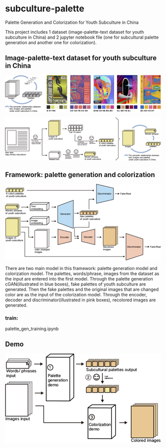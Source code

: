 # subculture-palette
Palette Generation and Colorization for Youth Subculture in China

This project includes 1 dataset (image-palette-text dataset for youth subculture in China) and 2 jupyter notebook file (one for subcultural palette generation and another one for colorization).


## Image-palette-text dataset for youth subculture in China

![dataset](pic/dataset.jpg)

![data prepare](pic/dataset_str.jpg)


## Framework: palette generation and colorization

![palette generation and colorization](pic/structure.jpg)

There are two main model in this framework: palette generation model and colorization model. The palettes, words/phrase, images from the dataset as the input are entered into the first model. Through the palette generation cGAN(illustrated in blue boxes), fake palettes of youth subculture are generated. Then the fake palettes and the original images that are changed color are as the input of the colorization model. Through the encoder, decoder and discriminator(illustrated in pink boxes), recolored images are generated.

### train:

palette_gen_training.ipynb




## Demo

![demo](pic/demo.jpg)